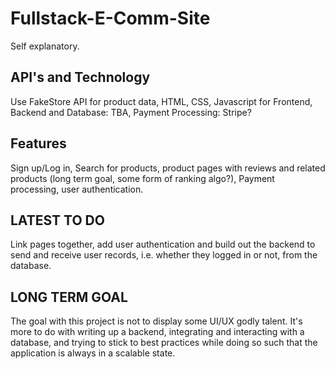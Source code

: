 # Fullstack-E-Comm-Site
Self explanatory.

## API's and Technology
Use FakeStore API for product data, HTML, CSS, Javascript for Frontend, Backend and Database: TBA, Payment Processing: Stripe?

## Features
Sign up/Log in, Search for products, product pages with reviews and related products (long term goal, some form of ranking algo?), Payment processing, user authentication.

## LATEST TO DO
Link pages together, add user authentication and build out the backend to send and receive user records,
i.e. whether they logged in or not, from the database. 


## LONG TERM GOAL
The goal with this project is not to display some UI/UX godly talent. It's more to do with writing up a backend, integrating 
and interacting with a database, and trying to stick to best practices while doing so such that the application is always in a scalable state.